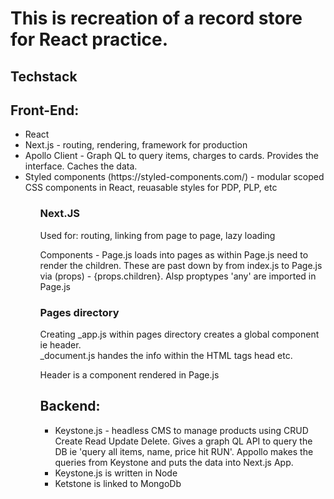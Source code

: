 # This is recreation of a record store for React practice.

## Techstack

## Front-End:

<ul>
<li>React</li>
<li>Next.js - routing, rendering, framework for production</li>
<li>Apollo Client - Graph QL to query items, charges to cards. Provides the interface. Caches the data.</li>
<li>Styled components (https://styled-components.com/) - modular scoped CSS components in React, reuasable styles for PDP, PLP, etc</li>
<ul>

### Next.JS

<p>Used for: routing, linking from page to page, lazy loading </p>

<p>Components - Page.js loads into pages as <Page> </Page> within Page.js need to render the children. These are past down by from index.js to Page.js via (props) -  {props.children}. Alsp proptypes 'any' are imported in Page.js</p>

### Pages directory

<p>
Creating _app.js within pages directory creates a global component ie header.<br>
_document.js handes the info within the HTML tags head etc. 
</p>
<p>
Header is a component rendered in Page.js
</p>

## Backend:

<ul>
<li>Keystone.js - headless CMS to manage products using CRUD  Create Read Update Delete. Gives a graph QL API to query the DB ie 'query all items, name, price hit RUN'. Appollo makes the queries from Keystone and puts the data into Next.js App.</li>
<li>Keystone.js is written in Node</li>
<li>Ketstone is linked to MongoDb</li>
<ul>
